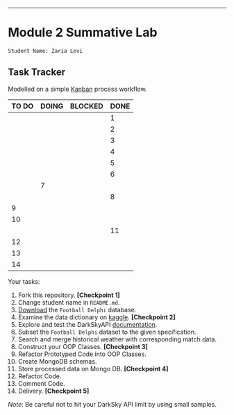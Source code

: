 
________________________
# Module 2 Summative Lab

    Student Name: Zaria Levi

## Task Tracker

Modelled on a simple [Kanban](https://www.atlassian.com/agile/kanban) process workflow.

| TO DO | DOING | BLOCKED | DONE |
|-------|-------|---------|------|
||||1|
||||2|
||||3|
||||4|
||||5|
||||6|
||7|||
||||8|
|9||||
|10||||
||||11|
|12||||
|13||||
|14||||

Your tasks:
 1. Fork this repository. **[Checkpoint 1]**
 2. Change student name in `README.md`.
 3. [Download](https://www.kaggle.com/laudanum/footballdelphi/download) the `Football Delphi` database.
 4. Examine the data dictionary on [kaggle](https://www.kaggle.com/laudanum/footballdelphi). **[Checkpoint 2]**
 6. Explore and test the DarkSkyAPI [documentation](https://darksky.net/dev/docs).
 7. Subset the `Football Delphi` dataset to the given specification.
 8. Search and merge historical weather with corresponding match data.
 9. Construct your OOP Classes. **[Checkpoint 3]**
 10. Refactor Prototyped Code into OOP Classes.
 11. Create MongoDB schemas.
 12. Store processed data on Mongo DB. **[Checkpoint 4]**
 13. Refactor Code.
 14. Comment Code.
 15. Delivery. **[Checkpoint 5]**

_Note_: Be careful not to hit your DarkSky API limit by using small samples.
